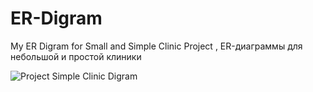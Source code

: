 # ER-Digram
My ER Digram for Small and Simple Clinic Project , ER-диаграммы для небольшой и простой клиники

![Project Simple Clinic Digram](https://github.com/user-attachments/assets/4f5718f6-ebaf-4938-bc14-d79e13056fbd)


